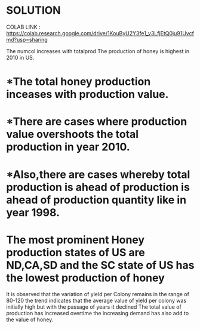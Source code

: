 # SOLUTION

COLAB LINK : https://colab.research.google.com/drive/1KouByU2Y3fe1_v3LfjEtQ0ju91Uvcfmd?usp=sharing

The numcol increases with totalprod
The production of honey is highest in 2010 in US.
# *The total honey production inceases with production value.
# *There are cases where production value overshoots the total production in year 2010. 
# *Also,there are cases whereby total production is ahead of production is ahead of production quantity like in year 1998.
# The most prominent Honey production states of US are ND,CA,SD and the SC state of US has the lowest production of honey
It is observed that the variation of yield per Colony remains in the range of 80-120 the trend indicates that the average value of yield per colony was initially high but with the passage of years it declined
The total value of production has increased overtime the increasing demand has also add to the value of honey.


